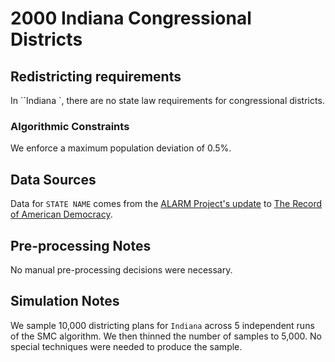 # 2000 Indiana Congressional Districts

## Redistricting requirements
In ``Indiana `, there are no state law requirements for congressional districts.

### Algorithmic Constraints
We enforce a maximum population deviation of 0.5%.

## Data Sources
Data for ``STATE NAME`` comes from the [ALARM Project's update](https://dataverse.harvard.edu/dataset.xhtml?persistentId=doi:10.7910/DVN/ZV5KF3) to [The Record of American Democracy](https://road.hmdc.harvard.edu/).

## Pre-processing Notes
No manual pre-processing decisions were necessary.

## Simulation Notes
We sample 10,000 districting plans for ``Indiana`` across 5 independent runs of the SMC algorithm.
We then thinned the number of samples to 5,000. 
No special techniques were needed to produce the sample.